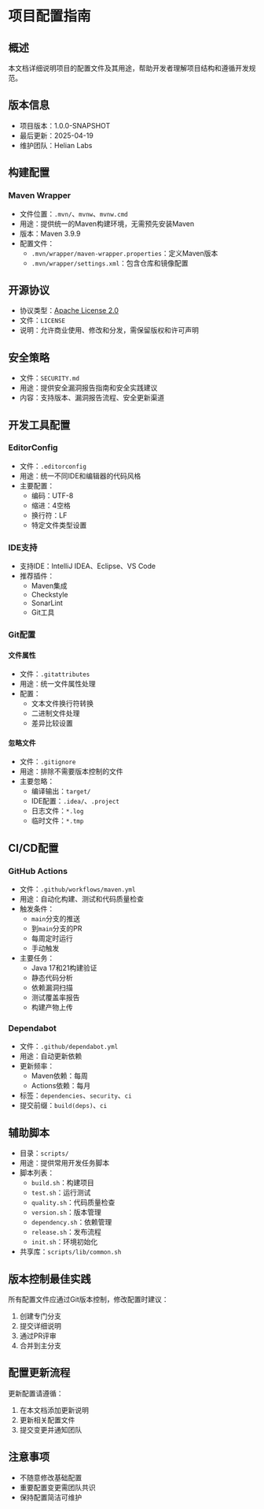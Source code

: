 # 项目配置指南

## 概述

本文档详细说明项目的配置文件及其用途，帮助开发者理解项目结构和遵循开发规范。

## 版本信息

- 项目版本：1.0.0-SNAPSHOT
- 最后更新：2025-04-19
- 维护团队：Helian Labs

## 构建配置

### Maven Wrapper

- 文件位置：`.mvn/`、`mvnw`、`mvnw.cmd`
- 用途：提供统一的Maven构建环境，无需预先安装Maven
- 版本：Maven 3.9.9
- 配置文件：
  - `.mvn/wrapper/maven-wrapper.properties`：定义Maven版本
  - `.mvn/wrapper/settings.xml`：包含仓库和镜像配置

## 开源协议

- 协议类型：[Apache License 2.0](https://www.apache.org/licenses/LICENSE-2.0)
- 文件：`LICENSE`
- 说明：允许商业使用、修改和分发，需保留版权和许可声明

## 安全策略

- 文件：`SECURITY.md`
- 用途：提供安全漏洞报告指南和安全实践建议
- 内容：支持版本、漏洞报告流程、安全更新渠道

## 开发工具配置

### EditorConfig

- 文件：`.editorconfig`
- 用途：统一不同IDE和编辑器的代码风格
- 主要配置：
  - 编码：UTF-8
  - 缩进：4空格
  - 换行符：LF
  - 特定文件类型设置

### IDE支持

- 支持IDE：IntelliJ IDEA、Eclipse、VS Code
- 推荐插件：
  - Maven集成
  - Checkstyle
  - SonarLint
  - Git工具

### Git配置

#### 文件属性

- 文件：`.gitattributes`
- 用途：统一文件属性处理
- 配置：
  - 文本文件换行符转换
  - 二进制文件处理
  - 差异比较设置

#### 忽略文件

- 文件：`.gitignore`
- 用途：排除不需要版本控制的文件
- 主要忽略：
  - 编译输出：`target/`
  - IDE配置：`.idea/`、`.project`
  - 日志文件：`*.log`
  - 临时文件：`*.tmp`

## CI/CD配置

### GitHub Actions

- 文件：`.github/workflows/maven.yml`
- 用途：自动化构建、测试和代码质量检查
- 触发条件：
  - `main`分支的推送
  - 到`main`分支的PR
  - 每周定时运行
  - 手动触发
- 主要任务：
  - Java 17和21构建验证
  - 静态代码分析
  - 依赖漏洞扫描
  - 测试覆盖率报告
  - 构建产物上传

### Dependabot

- 文件：`.github/dependabot.yml`
- 用途：自动更新依赖
- 更新频率：
  - Maven依赖：每周
  - Actions依赖：每月
- 标签：`dependencies`、`security`、`ci`
- 提交前缀：`build(deps)`、`ci`

## 辅助脚本

- 目录：`scripts/`
- 用途：提供常用开发任务脚本
- 脚本列表：
  - `build.sh`：构建项目
  - `test.sh`：运行测试
  - `quality.sh`：代码质量检查
  - `version.sh`：版本管理
  - `dependency.sh`：依赖管理
  - `release.sh`：发布流程
  - `init.sh`：环境初始化
- 共享库：`scripts/lib/common.sh`

## 版本控制最佳实践

所有配置文件应通过Git版本控制，修改配置时建议：

1. 创建专门分支
2. 提交详细说明
3. 通过PR评审
4. 合并到主分支

## 配置更新流程

更新配置请遵循：

1. 在本文档添加更新说明
2. 更新相关配置文件
3. 提交变更并通知团队

## 注意事项

- 不随意修改基础配置
- 重要配置变更需团队共识
- 保持配置简洁可维护